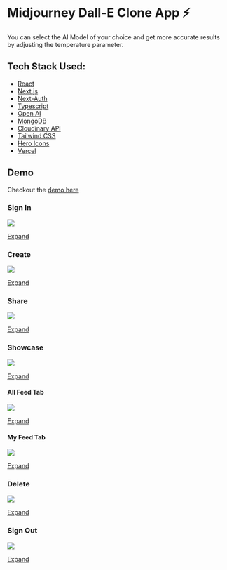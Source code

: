 # Midjourney Dall-E Clone App ⚡

You can select the AI Model of your choice and get more accurate results by adjusting the temperature parameter.

## Tech Stack Used:

- [React](https://reactjs.org/)
- [Next.js](https://nextjs.org/)
- [Next-Auth](https://next-auth.js.org/)
- [Typescript](https://www.typescriptlang.org/)
- [Open AI](https://openai.com/)
- [MongoDB](https://cloud.mongodb.com/)
- [Cloudinary API](https://cloudinary.com/)
- [Tailwind CSS](https://tailwindcss.com/docs/guides/nextjs)
- [Hero Icons](https://heroicons.com/)
- [Vercel](https://vercel.com/)

## Demo

Checkout the [demo here](https://midjourney-dall-e.valynsilva.com/)

### Sign In

![](/public/gifs/.gif)

[Expand](/public/demos/.mp4)

### Create

![](/public/gifs/.gif)

[Expand](/public/demos/.mp4)

### Share

![](/public/gifs/.gif)

[Expand](/public/demos/.mp4)

### Showcase

![](/public/gifs/.gif)

[Expand](/public/demos/.mp4)

#### All Feed Tab

![](/public/gifs/.gif)

[Expand](/public/demos/.mp4)

#### My Feed Tab

![](/public/gifs/.gif)

[Expand](/public/demos/.mp4)

### Delete

![](/public/gifs/.gif)

[Expand](/public/demos/.mp4)

### Sign Out

![](/public/gifs/.gif)

[Expand](/public/demos/.mp4)
